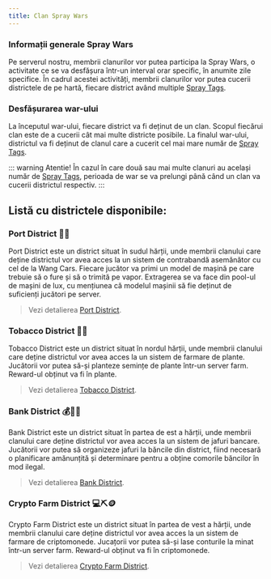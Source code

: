 ```yaml
---
title: Clan Spray Wars
---
```


### Informații generale Spray Wars

Pe serverul nostru, membrii clanurilor vor putea participa la Spray Wars, o activitate ce se va desfășura într-un interval orar specific, în anumite zile specifice. În cadrul acestei activități, membrii clanurilor vor putea cucerii districtele de pe hartă, fiecare district având multiple [Spray Tags](./spray-tags.md).

### Desfășurarea war-ului

La începutul war-ului, fiecare district va fi deținut de un clan. Scopul fiecărui clan este de a cucerii cât mai multe districte posibile. La finalul war-ului, districtul va fi deținut de clanul care a cucerit cel mai mare număr de [Spray Tags](./spray-tags.md).

::: warning Atentie!
În cazul în care două sau mai multe clanuri au același număr de [Spray Tags](./spray-tags.md), perioada de war se va prelungi până când un clan va cucerii districtul respectiv.
:::

## Listă cu districtele disponibile:

### Port District 🚢🔐

Port District este un district situat în sudul hărții, unde membrii clanului care deține districtul vor avea acces la un sistem de contrabandă asemănător cu cel de la Wang Cars. Fiecare jucător va primi un model de mașină pe care trebuie să o fure și să o trimită pe vapor. Extragerea se va face din pool-ul de mașini de lux, cu mențiunea că modelul mașinii să fie deținut de suficienți jucători pe server.

> Vezi detalierea [Port District](./districts/port.md).

### Tobacco District 🌿🌱

Tobacco District este un district situat în nordul hărții, unde membrii clanului care deține districtul vor avea acces la un sistem de farmare de plante. Jucătorii vor putea să-și planteze semințe de plante într-un server farm. Reward-ul obținut va fi în plante.

> Vezi detalierea [Tobacco District](./districts/tobacco.md).

### Bank District 💰🏦🔫

Bank District este un district situat în partea de est a hărții, unde membrii clanului care deține districtul vor avea acces la un sistem de jafuri bancare. Jucătorii vor putea să organizeze jafuri la băncile din district, fiind necesară o planificare amănunțită și determinare pentru a obține comorile băncilor în mod ilegal.

> Vezi detalierea [Bank District](./districts/bank.md).

### Crypto Farm District 💻⛏️🪙

Crypto Farm District este un district situat în partea de vest a hărții, unde membrii clanului care deține districtul vor avea acces la un sistem de farmare de criptomonede. Jucațorii vor putea să-și lase conturile la minat într-un server farm. Reward-ul obținut va fi în criptomonede.

> Vezi detalierea [Crypto Farm District](./districts/crypto-farm.md).
